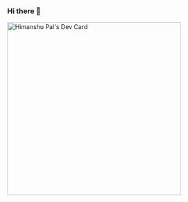 ### Hi there 👋

<a href="https://app.daily.dev/shirotama"><img src="https://api.daily.dev/devcards/fc10606dfff543a2877487838d85739b.png?r=zj5" width="400" alt="Himanshu Pal's Dev Card"/></a>

<!--
**ansh997/ansh997** is a ✨ _special_ ✨ repository because its `README.md` (this file) appears on your GitHub profile.

Here are some ideas to get you started:

- 🔭 I’m currently working on ...
- 🌱 I’m currently learning ...
- 👯 I’m looking to collaborate on ...
- 🤔 I’m looking for help with ...
- 💬 Ask me about ...
- 📫 How to reach me: ...
- 😄 Pronouns: ...
- ⚡ Fun fact: ...
-->
